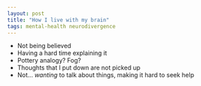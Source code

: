 ```yaml
---
layout: post
title: "How I live with my brain"
tags: mental-health neurodivergence
---
```



- Not being believed
- Having a hard time explaining it
- Pottery analogy? Fog?
- Thoughts that I put down are not picked up
- Not... *wanting* to talk about things, making it hard to seek help
